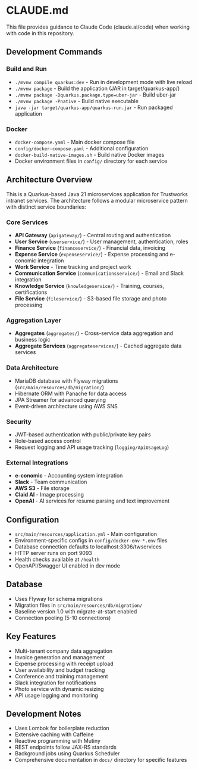 # CLAUDE.md

This file provides guidance to Claude Code (claude.ai/code) when working with code in this repository.

## Development Commands

### Build and Run
- `./mvnw compile quarkus:dev` - Run in development mode with live reload
- `./mvnw package` - Build the application (JAR in target/quarkus-app/)
- `./mvnw package -Dquarkus.package.type=uber-jar` - Build uber-jar
- `./mvnw package -Pnative` - Build native executable
- `java -jar target/quarkus-app/quarkus-run.jar` - Run packaged application

### Docker
- `docker-compose.yaml` - Main docker compose file
- `config/docker-compose.yaml` - Additional configuration
- `docker-build-native-images.sh` - Build native Docker images
- Docker environment files in `config/` directory for each service

## Architecture Overview

This is a Quarkus-based Java 21 microservices application for Trustworks intranet services. The architecture follows a modular microservice pattern with distinct service boundaries:

### Core Services
- **API Gateway** (`apigateway/`) - Central routing and authentication
- **User Service** (`userservice/`) - User management, authentication, roles
- **Finance Service** (`financeservice/`) - Financial data, invoicing
- **Expense Service** (`expenseservice/`) - Expense processing and e-conomic integration
- **Work Service** - Time tracking and project work
- **Communication Service** (`communicationsservice/`) - Email and Slack integration
- **Knowledge Service** (`knowledgeservice/`) - Training, courses, certifications
- **File Service** (`fileservice/`) - S3-based file storage and photo processing

### Aggregation Layer
- **Aggregates** (`aggregates/`) - Cross-service data aggregation and business logic
- **Aggregate Services** (`aggregateservices/`) - Cached aggregate data services

### Data Architecture
- MariaDB database with Flyway migrations (`src/main/resources/db/migration/`)
- Hibernate ORM with Panache for data access
- JPA Streamer for advanced querying
- Event-driven architecture using AWS SNS

### Security
- JWT-based authentication with public/private key pairs
- Role-based access control
- Request logging and API usage tracking (`logging/ApiUsageLog`)

### External Integrations
- **e-conomic** - Accounting system integration
- **Slack** - Team communication
- **AWS S3** - File storage
- **Claid AI** - Image processing
- **OpenAI** - AI services for resume parsing and text improvement

## Configuration

- `src/main/resources/application.yml` - Main configuration
- Environment-specific configs in `config/docker-env-*.env` files
- Database connection defaults to localhost:3306/twservices
- HTTP server runs on port 9093
- Health checks available at `/health`
- OpenAPI/Swagger UI enabled in dev mode

## Database

- Uses Flyway for schema migrations
- Migration files in `src/main/resources/db/migration/`
- Baseline version 1.0 with migrate-at-start enabled
- Connection pooling (5-10 connections)

## Key Features

- Multi-tenant company data aggregation
- Invoice generation and management
- Expense processing with receipt upload
- User availability and budget tracking
- Conference and training management
- Slack integration for notifications
- Photo service with dynamic resizing
- API usage logging and monitoring

## Development Notes

- Uses Lombok for boilerplate reduction
- Extensive caching with Caffeine
- Reactive programming with Mutiny
- REST endpoints follow JAX-RS standards
- Background jobs using Quarkus Scheduler
- Comprehensive documentation in `docs/` directory for specific features
